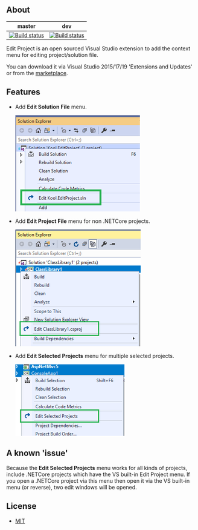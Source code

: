 ## About

master|dev
------|---
[![Build status](https://ci.appveyor.com/api/projects/status/luf891iask6ci15n/branch/master?svg=true)](https://ci.appveyor.com/project/heku/kool-editproject/branch/master)|[![Build status](https://ci.appveyor.com/api/projects/status/luf891iask6ci15n/branch/dev?svg=true)](https://ci.appveyor.com/project/heku/kool-editproject/branch/dev)

Edit Project is an open sourced Visual Studio extension to add the context menu for editing project/solution file.

You can download it via Visual Studio 2015/17/19 'Extensions and Updates' or from the [marketplace](https://marketplace.visualstudio.com/items?itemName=iheku.EditProject).


## Features
- Add **Edit Solution File** menu.

    ![Edit Solution Screenshot](Screenshots/Solution.png)
- Add **Edit Project File** menu for non .NETCore projects.
 
    ![Edit Single Project Screenshot](Screenshots/SingleProject.png)
- Add **Edit Selected Projects** menu for multiple selected projects.
    
    ![Edit Multiple Projects Screenshot](Screenshots/MultipleProjects.png)
## A known 'issue'
Because the **Edit Selected Projects** menu works for all kinds of projects,
include .NETCore projects which have the VS built-in Edit Project menu.
If you open a .NETCore project via this menu then open it via the VS built-in menu (or reverse), two edit windows will be opened.

## License
- [MIT](LICENSE)